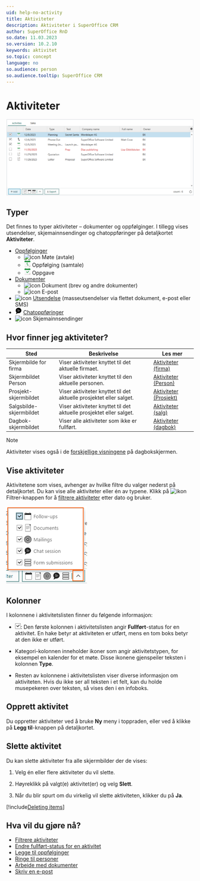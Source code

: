 ```yaml
---
uid: help-no-activity
title: Aktiviteter
description: Aktiviteter i SuperOffice CRM
author: SuperOffice RnD
so.date: 11.03.2023
so.version: 10.2.10
keywords: aktivitet
so.topic: concept
language: no
so.audience: person
so.audience.tooltip: SuperOffice CRM
---
```


# Aktiviteter

![Aktiviteter i SuperOffice CRM -screenshot][img3]

## Typer

Det finnes to typer aktiviteter – dokumenter og oppfølginger. I tillegg vises utsendelser, skjemainnsendinger og chatoppføringer på detaljkortet **Aktiviteter**.

* [Oppfølginger][1]
  * ![icon][img11] Møte (avtale)
  * ![icon][img13] Oppfølging (samtale)
  * ![icon][img12] Oppgave
* [Dokumenter][4]
  * ![icon][img14] Dokument (brev og andre dokumenter)
  * ![icon][img15] E-post
* ![icon][img16] [Utsendelse][3] (masseutsendelser via flettet dokument, e-post eller SMS)
* ![icon][img18] [Chatoppføringer][12]
* ![icon][img17] Skjemainnsendinger

## Hvor finner jeg aktiviteter?

| Sted | Beskrivelse | Les mer |
|---|---|---|
| Skjermbilde for firma | Viser aktiviteter knyttet til det aktuelle firmaet. | [Aktiviteter (firma)][13] |
| Skjermbildet Person | Viser aktiviteter knyttet til den aktuelle personen. | [Aktiviteter (Person)][14] |
| Prosjekt-skjermbildet | Viser aktiviteter knyttet til det aktuelle prosjektet eller salget. | [Aktiviteter (Prosjekt)][15] |
| Salgsbilde-skjermbildet | Viser aktiviteter knyttet til det aktuelle prosjektet eller salget. | [Aktiviteter (salg)][16] |
| Dagbok-skjermbildet | Viser alle aktiviteter som ikke er fullført. | [Aktiviteter (dagbok)][6] |

> [!NOTE]
> Aktiviteter vises også i de [forskjellige visningene][7] på dagbokskjermen.

## <a id="view" />Vise aktiviteter

Aktivitetene som vises, avhenger av hvilke filtre du valger nederst på detaljkortet. Du kan vise alle aktiviteter eller én av typene. Klikk på ![ikon][img5] Filtrer-knappen for å [filtrere aktiviteter][17] etter dato og bruker.

![Activities section tabs shows filter options of different record types -screenshot][img4]

## Kolonner

I kolonnene i aktivitetslisten finner du følgende informasjon:

* ![icon][img1]: Den første kolonnen i aktivitetslisten angir **Fullført**-status for en aktivitet. En hake betyr at aktiviteten er utført, mens en tom boks betyr at den ikke er utført.

* Kategori-kolonnen inneholder ikoner som angir aktivitetstypen, for eksempel en kalender for et møte. Disse ikonene gjenspeiler teksten i kolonnen **Type**.

* Resten av kolonnene i aktivitetslisten viser diverse informasjon om aktiviteten. Hvis du ikke ser all teksten i et felt, kan du holde musepekeren over teksten, så vises den i en infoboks.

## Opprett aktivitet

Du oppretter aktiviteter ved å bruke **Ny** meny i toppraden, eller ved å klikke på **Legg til**-knappen på detaljkortet.

## <a id="delete" />Slette aktivitet

Du kan slette aktiviteter fra alle skjermbilder der de vises:

1. Velg én eller flere aktiviteter du vil slette.

2. Høyreklikk på valgt(e) aktivitet(er) og velg **Slett**.

3. Når du blir spurt om du virkelig vil slette aktiviteten, klikker du på **Ja**.

[!include[Deleting items](../includes/tip-deletion.md)]

## Hva vil du gjøre nå?

* [Filtrere aktiviteter][17]
* [Endre fullført-status for en aktivitet][10]
* [Legge til oppfølginger][8]
* [Ringe til personer][11]
* [Arbeide med dokumenter][4]
* [Skriv en e-post][5]

<!-- Referenced links -->
[1]: ../../diary/learn/follow-ups.md
[3]: ../../marketing/mailing/learn/index.md
[4]: ../../document/learn/index.md
[5]: ../../email/learn/compose.md
[6]: ../../diary/learn/screen/activities-tab.md
[7]: ../../diary/learn/screen/index.md
[8]: ../../diary/learn/create-follow-up.md
[10]: ../../diary/learn/change-completed-status.md
[11]: ../../contact/learn/dial.md
[12]: ../../chat/learn/index.md
[13]: ../../company/learn/screen/activities-tab.md
[14]: ../../contact/learn/screen/activities-tab.md
[15]: ../../project/learn/screen/activities-project.md
[16]: ../../sale/learn/screen/activities-sale.md
[17]: ../section-tabs/filter.md

<!-- Referenced images -->
[img1]: ../../../media/icons/check.png
[img3]: ../../../media/loc/en/diary/activities-detail.png
[img4]: ../../../media/loc/en/learn/activities-filter.png
[img5]: ../../../../common/icons/filter-icon.png
[img11]: ../../../../common/icons/appointment.png
[img12]: ../../../../common/icons/appointment-task.png
[img13]: ../../../../common/icons/appointment-followup.png
[img14]: ../../../../common/icons/document.png
[img15]: ../../../../common/icons/email.png
[img16]: ../../../../common/icons/marketing.png
[img17]: ../../../../common/icons/webforms.png
[img18]: ../../../../common/icons/chat.png
